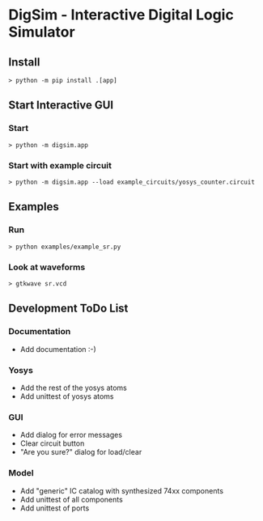 # DigSim - Interactive Digital Logic Simulator

## Install
```
> python -m pip install .[app]
```

## Start Interactive GUI

### Start
```
> python -m digsim.app
```

### Start with example circuit
```
> python -m digsim.app --load example_circuits/yosys_counter.circuit
```

## Examples

### Run
```
> python examples/example_sr.py
```
### Look at waveforms
```
> gtkwave sr.vcd
```

## Development ToDo List
 
### Documentation
   * Add documentation :-)
### Yosys
   * Add the rest of the yosys atoms
   * Add unittest of yosys atoms
### GUI
   * Add dialog for error messages
   * Clear circuit button
   * "Are you sure?" dialog for load/clear
### Model
   * Add "generic" IC catalog with synthesized 74xx components
   * Add unittest of all components
   * Add unittest of ports
